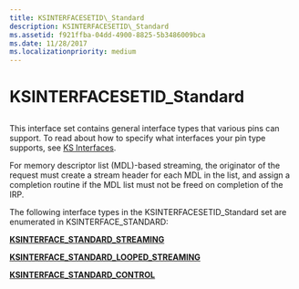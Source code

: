 ```yaml
---
title: KSINTERFACESETID\_Standard
description: KSINTERFACESETID\_Standard
ms.assetid: f921ffba-04dd-4900-8825-5b3486009bca
ms.date: 11/28/2017
ms.localizationpriority: medium
---
```


# KSINTERFACESETID\_Standard


## <span id="ddk_ksinterfacesetid_standard_ks"></span><span id="DDK_KSINTERFACESETID_STANDARD_KS"></span>


This interface set contains general interface types that various pins can support. To read about how to specify what interfaces your pin type supports, see [KS Interfaces](https://msdn.microsoft.com/library/windows/hardware/ff567652).

For memory descriptor list (MDL)-based streaming, the originator of the request must create a stream header for each MDL in the list, and assign a completion routine if the MDL list must not be freed on completion of the IRP.

The following interface types in the KSINTERFACESETID\_Standard set are enumerated in KSINTERFACE\_STANDARD:

[**KSINTERFACE\_STANDARD\_STREAMING**](ksinterface-standard-streaming.md)

[**KSINTERFACE\_STANDARD\_LOOPED\_STREAMING**](ksinterface-standard-looped-streaming.md)

[**KSINTERFACE\_STANDARD\_CONTROL**](ksinterface-standard-control.md)

 

 





